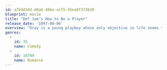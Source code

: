 ```yaml
---
id: a7b9d34d-d8a6-48be-a1f5-45ea8f373b30
blueprint: movie
title: "Def Jam's How to Be a Player"
release_date: '1997-08-06'
overview: "Dray is a young playboy whose only objective in life seems to be to have sex with as many girls as he can without getting caught by his girlfriend Lisa. Dray's sister Jenny and her friend Katrina plan to show him that the way he lives is wrong and organize a party in Malibu, inviting all of his girlfriends."
genres:
  -
    id: 35
    name: Comedy
  -
    id: 10749
    name: Romance
---
```

